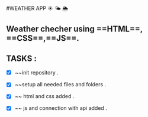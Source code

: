#WEATHER APP ☀️ 🌤 🌦

Weather checher using ==HTML==, ==CSS==,==JS==.
-----------------------------------------------

## TASKS :

-[X] ~~init repository .

-[X] ~~setup all needed files and folders .

-[X] ~~ html and css added .

-[X] ~~ js and connection with api added .